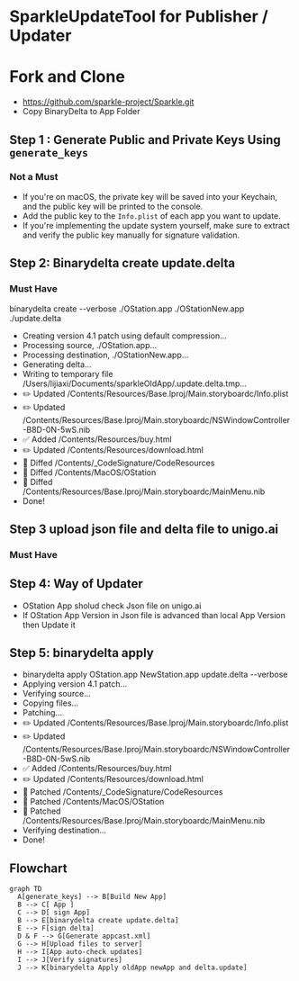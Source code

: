# SparkleUpdateTool for Publisher / Updater

# Fork and Clone  
- https://github.com/sparkle-project/Sparkle.git
- Copy BinaryDelta to App Folder

## Step 1 : Generate Public and Private Keys Using `generate_keys`

### Not a Must
- If you're on macOS, the private key will be saved into your Keychain, and the public key will be printed to the console.
- Add the public key to the `Info.plist` of each app you want to update.
- If you're implementing the update system yourself, make sure to extract and verify the public key manually for signature validation.


## Step 2: Binarydelta create update.delta

### Must Have
binarydelta create --verbose ./OStation.app ./OStationNew.app ./update.delta

- Creating version 4.1 patch using default compression...
- Processing source, ./OStation.app...
- Processing destination, ./OStationNew.app...
- Generating delta...
- Writing to temporary file /Users/lijiaxi/Documents/sparkleOldApp/.update.delta.tmp...
- ✏️  Updated /Contents/Resources/Base.lproj/Main.storyboardc/Info.plist
- ✏️  Updated /Contents/Resources/Base.lproj/Main.storyboardc/NSWindowController-B8D-0N-5wS.nib
- ✅  Added /Contents/Resources/buy.html
- ✏️  Updated /Contents/Resources/download.html
- 🔨  Diffed /Contents/_CodeSignature/CodeResources
- 🔨  Diffed /Contents/MacOS/OStation
- 🔨  Diffed /Contents/Resources/Base.lproj/Main.storyboardc/MainMenu.nib
- Done!

## Step 3 upload json file and delta file to unigo.ai 
### Must Have

## Step 4:  Way of Updater
- OStation App sholud check Json file on unigo.ai 
- If OStation App Version in Json file is advanced than local App Version then Update it 

## Step 5:  binarydelta apply 
- binarydelta apply OStation.app NewStation.app update.delta --verbose
- Applying version 4.1 patch...
- Verifying source...
- Copying files...
- Patching...
- ✏️  Updated /Contents/Resources/Base.lproj/Main.storyboardc/Info.plist
- ✏️  Updated /Contents/Resources/Base.lproj/Main.storyboardc/NSWindowController-B8D-0N-5wS.nib
- ✅  Added /Contents/Resources/buy.html
- ✏️  Updated /Contents/Resources/download.html
- 🔨  Patched /Contents/_CodeSignature/CodeResources
- 🔨  Patched /Contents/MacOS/OStation
- 🔨  Patched /Contents/Resources/Base.lproj/Main.storyboardc/MainMenu.nib
- Verifying destination...
- Done!


## Flowchart

```mermaid
graph TD
  A[generate_keys] --> B[Build New App]
  B --> C[ App ]
  C --> D[ sign App]
  B --> E[binarydelta create update.delta]
  E --> F[sign delta]
  D & F --> G[Generate appcast.xml]
  G --> H[Upload files to server]
  H --> I[App auto-check updates]
  I --> J[Verify signatures]
  J --> K[binarydelta Apply oldApp newApp and delta.update]
  
```



